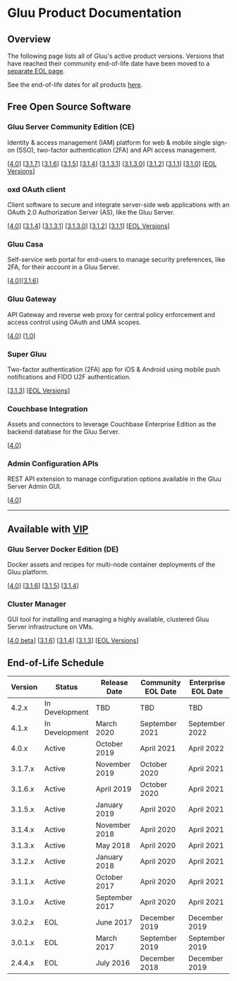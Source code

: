 # Gluu Product Documentation

## Overview

The following page lists all of Gluu's active product versions. Versions that have reached their community end-of-life date have been moved to a [separate EOL page](./eol.md).

See the end-of-life dates for all products [here](#end-of-life-schedule).

## Free Open Source Software

### Gluu Server Community Edition (CE) 
Identity & access management (IAM) platform for web & mobile single sign-on (SSO), two-factor authentication (2FA) and API access management. 

[[4.0](./ce/4.0)] [[3.1.7](./ce/3.1.7)] [[3.1.6](./ce/3.1.6)] [[3.1.5](./ce/3.1.5)] [[3.1.4](./ce/3.1.4)] [[3.1.3.1](./ce/3.1.3.1)] [[3.1.3.0](./ce/3.1.3)] [[3.1.2](./ce/3.1.2)] [[3.1.1](../ce/3.1.1)] [[3.1.0](../ce/3.1.0)] [[EOL Versions](./eol.md)]

### oxd OAuth client
Client software to secure and integrate server-side web applications with an OAuth 2.0 Authorization Server (AS), like the Gluu Server.

[[4.0](./oxd/4.0)] [[3.1.4](./oxd/3.1.4)] [[3.1.3.1](./oxd/3.1.3.1)] [[3.1.3.0](./oxd/3.1.3)] [[3.1.2](./oxd/3.1.2)] [[3.1.1](../oxd/3.1.1)] [[EOL Versions](./eol.md)]

### Gluu Casa
Self-service web portal for end-users to manage security preferences, like 2FA, for their account in a Gluu Server.  

[[4.0](./casa/4.0)][[3.1.6](./casa/3.1.6)]

### Gluu Gateway       
API Gateway and reverse web proxy for central policy enforcement and access control using OAuth and UMA scopes.

[[4.0](./gg/4.0)] [[1.0](./gg/1.0)]

### Super Gluu 
Two-factor authentication (2FA) app for iOS & Android using mobile push notifications and FIDO U2F authentication.

[[3.1.3](./supergluu/3.1.3)] [[EOL Versions](./eol.md)]

### Couchbase Integration
Assets and connectors to leverage Couchbase Enterprise Edition as the backend database for the Gluu Server.

[[4.0](./cb/4.0)]

### Admin Configuration APIs
REST API extension to manage configuration options available in the Gluu Server Admin GUI. 

[[4.0](./oxtrust-api/4.0)]

---

## Available with [VIP](https://www.gluu.org/pricing#vip)

<!--
### Gluu Server Enterprise Edition (EE)
Kubernetes assets and recipes for multi-node container deployments of the Gluu platform.
[[4.1](.ee/4.1)]
-->

### Gluu Server Docker Edition (DE)
Docker assets and recipes for multi-node container deployments of the Gluu platform. 

[[4.0](./de/4.0)] [[3.1.6](./de/3.1.6)] [[3.1.5](./de/3.1.5)] [[3.1.4](./de/3.1.4)]

### Cluster Manager 
GUI tool for installing and managing a highly available, clustered Gluu Server infrastructure on VMs.  

[[4.0 beta](./cm/4.0)] [[3.1.6](./cm/3.1.6)] [[3.1.4](./cm/3.1.4)] [[3.1.3](./cm/3.1.3)] [[EOL Versions](./eol.md)]

## End-of-Life Schedule

| Version | Status | Release Date | Community EOL Date | Enterprise EOL Date  |
| --- | --- | --- | --- | --- |
| 4.2.x | In Development | TBD | TBD | TBD |
| 4.1.x | In Development | March 2020 | September 2021 | September 2022 |
| 4.0.x | Active | October 2019 | April 2021 | April 2022 |
| 3.1.7.x | Active | November 2019 | October 2020 |  April 2021  |
| 3.1.6.x | Active | April 2019 | October 2020 |  April 2021  |
| 3.1.5.x | Active | January 2019 | April 2020 |  April 2021  |
| 3.1.4.x | Active | November 2018  | April 2020 |  April 2021  |
| 3.1.3.x | Active | May 2018 | April 2020 | April 2021 | 
| 3.1.2.x | Active | January 2018 | April 2020| April 2021 |
| 3.1.1.x | Active | October 2017 | April 2020 | April 2021 |
| 3.1.0.x | Active | September 2017 | April 2020 | April 2021 |
| 3.0.2.x | EOL | June 2017 | December 2019 | December 2019 |
| 3.0.1.x | EOL | March 2017 | September 2019 | September 2019 |
| 2.4.4.x | EOL | July 2016 | December 2018 | December 2019|

